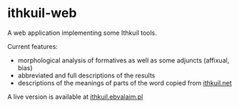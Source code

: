 ithkuil-web
===========

A web application implementing some Ithkuil tools.

Current features:
- morphological analysis of formatives as well as some adjuncts (affixual, bias)
- abbreviated and full descriptions of the results
- descriptions of the meanings of parts of the word copied from [ithkuil.net](http://ithkuil.net)

A live version is available at [ithkuil.ebvalaim.pl](https://ithkuil.ebvalaim.pl)
